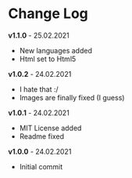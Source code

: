 # Change Log

**v1.1.0** - 25.02.2021
- New languages added
- Html set to Html5

**v1.0.2** - 24.02.2021
- I hate that :/
- Images are finally fixed (I guess)

**v1.0.1** - 24.02.2021
- MIT License added
- Readme fixed

**v1.0.0** - 24.02.2021
- Initial commit